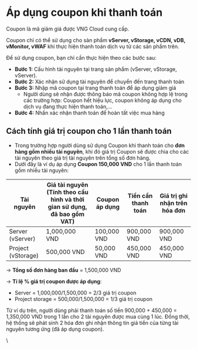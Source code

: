 # Áp dụng coupon khi thanh toán

Coupon là mã giảm giá được VNG Cloud cung cấp.&#x20;

Coupon chỉ có thể sử dụng cho sản phẩm **vServer, vStorage, vCDN, vDB, vMonitor, vWAF** khi thực hiện thanh toán dịch vụ từ các sản phẩm trên.

Để sử dụng coupon, bạn chỉ cần thực hiện theo các bước sau:

* **Bước 1:** Cấu hình tài nguyên tại trang sản phẩm (vServer, vStorage, vServer).
* **Bước 2:** Xác nhận sử dụng tài nguyên để chuyển đến trang thanh toán
* **Bước 3:** Nhập mã coupon tại trang thanh toán để áp dụng giảm giá
  * Người dùng sẽ nhận được thông báo mã coupon không hợp lệ trong các trường hợp: Coupon hết hiệu lực, coupon không áp dụng cho dịch vụ đang thực hiện thanh toán,...
* **Bước 4:** Nhấn xác nhận thanh toán để hoàn tất việc mua hàng

## Cách tính giá trị coupon cho 1 lần thanh toán <a href="#id-apdungcouponkhithanhtoan-cachtinhgiatricouponcho1lanthanhtoan" id="id-apdungcouponkhithanhtoan-cachtinhgiatricouponcho1lanthanhtoan"></a>

* Trong trường hợp người dùng sử dụng Coupon khi thanh toán cho **đơn hàng gồm nhiều tài nguyên**, khi đó giá trị Coupon sẽ được chia cho các tài nguyên theo giá trị tài nguyên trên tổng số đơn hàng.
* Dưới đây là ví dụ áp dụng **Coupon 150,000 VND** cho 1 lần thanh toán gồm nhiều tài nguyên:

| Tài nguyên         | Giá tài nguyên (Tính theo cấu hình và thời gian sử dụng, đã bao gồm VAT) | Coupon áp dụng | Tiền cần thanh toán | Giá trị ghi nhận trên hóa đơn |
| ------------------ | ------------------------------------------------------------------------ | -------------- | ------------------- | ----------------------------- |
| Server (vServer)   | 1,000,000 VND                                                            | 100,000 VND    | 900,000 VND         | 900,000 VND                   |
| Project (vStorage) | 500,000 VND                                                              | 50,000 VND     | 450,000 VND         | 450,000 VND                   |

→ **Tổng số đơn hàng ban đầu** = 1,500,000 VND

→ **Tỉ lệ % giá trị coupon được áp dụng**:

* Server = 1,000,000/1,500,000 = 2/3 giá trị coupon
* Project storage = 500,000/1,500,000 = 1/3 giá trị coupon

Từ ví dụ trên, người dùng phải thanh toán số tiền 900,000 + 450,000 = 1,350,000 VND trong 1 lần cho 2 tài nguyên được mua cùng 1 lúc. Đồng thời, hệ thống sẽ phát sinh 2 hóa đơn ghi nhận thông tin giá tiền của từng tài nguyên tương ứng (đã áp dụng coupon).

\
